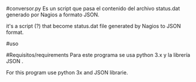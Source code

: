 #conversor.py
Es un script que pasa el contenido del archivo status.dat generado por Nagios a formato JSON.

it's a script (?) that become status.dat file generated by Nagios to JSON format.

#uso




#Requisitos/requirements
Para este programa se usa python 3.x y la librería JSON .

For this program use python 3x and JSON librarie.
